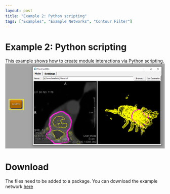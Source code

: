 ```yaml
---
layout: post
title: "Example 2: Python scripting"
tags: ["Examples", "Example Networks", "Contour Filter"]
---
```


# Example 2: Python scripting
This example shows how to create module interactions via Python scripting.
![Screenshot](/examples/basic_mechanisms/macro_modules_and_module_interaction/example2/image.png)

# Download
The files need to be added to a package. You can download the example network [here](/examples/basic_mechanisms/macro_modules_and_module_interaction/example2/ScriptingExample2.zip)
